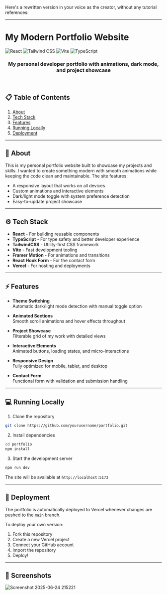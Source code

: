 Here's a rewritten version in your voice as the creator, without any tutorial references:

---

# My Modern Portfolio Website
  <div>
    <img src="https://img.shields.io/badge/-React-61DAFB?style=for-the-badge&logo=react&logoColor=black" alt="React" />
    <img src="https://img.shields.io/badge/-TailwindCSS-06B6D4?style=for-the-badge&logo=tailwindcss" alt="Tailwind CSS" />
    <img src="https://img.shields.io/badge/-Vite-646CFF?style=for-the-badge&logo=vite&logoColor=white" alt="Vite" />
    <img src="https://img.shields.io/badge/-TypeScript-3178C6?style=for-the-badge&logo=typescript" alt="TypeScript" />
  </div>
  <h3 align="center">My personal developer portfolio with animations, dark mode, and project showcase</h3>
  <br />
</div>

## 📋 Table of Contents

1. [About](#-about)
2. [Tech Stack](#-tech-stack)
3. [Features](#-features)
4. [Running Locally](#-running-locally)
5. [Deployment](#-deployment)

---

## 👋 About

This is my personal portfolio website built to showcase my projects and skills. I wanted to create something modern with smooth animations while keeping the code clean and maintainable. The site features:

- A responsive layout that works on all devices
- Custom animations and interactive elements
- Dark/light mode toggle with system preference detection
- Easy-to-update project showcase

---

## ⚙️ Tech Stack

* **React** - For building reusable components
* **TypeScript** - For type safety and better developer experience
* **TailwindCSS** - Utility-first CSS framework
* **Vite** - Fast development tooling
* **Framer Motion** - For animations and transitions
* **React Hook Form** - For the contact form
* **Vercel** - For hosting and deployments

---

## ⚡️ Features

* **Theme Switching**  
  Automatic dark/light mode detection with manual toggle option

* **Animated Sections**  
  Smooth scroll animations and hover effects throughout

* **Project Showcase**  
  Filterable grid of my work with detailed views

* **Interactive Elements**  
  Animated buttons, loading states, and micro-interactions

* **Responsive Design**  
  Fully optimized for mobile, tablet, and desktop

* **Contact Form**  
  Functional form with validation and submission handling

---

## 💻 Running Locally

1. Clone the repository
```bash
git clone https://github.com/yourusername/portfolio.git
```

2. Install dependencies
```bash
cd portfolio
npm install
```

3. Start the development server
```bash
npm run dev
```

The site will be available at `http://localhost:5173`

---

## 🚀 Deployment

The portfolio is automatically deployed to Vercel whenever changes are pushed to the `main` branch. 

To deploy your own version:

1. Fork this repository
2. Create a new Vercel project
3. Connect your GitHub account
4. Import the repository
5. Deploy!

---

## 📸 Screenshots
![Screenshot 2025-06-24 215221](https://github.com/user-attachments/assets/2077e8f4-1338-474f-98ca-798ea975781a)
